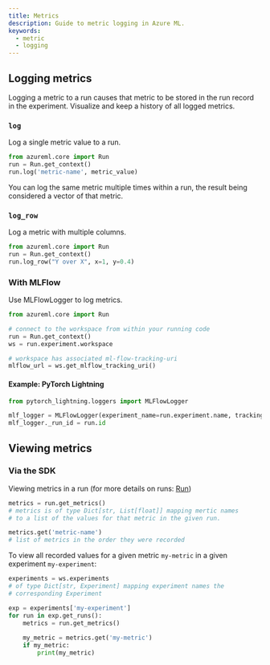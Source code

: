 ```yaml
---
title: Metrics
description: Guide to metric logging in Azure ML.
keywords:
  - metric
  - logging
---
```


## Logging metrics

Logging a metric to a run causes that metric to be stored in the run record in the experiment.
Visualize and keep a history of all logged metrics.


### `log`

Log a single metric value to a run.

```python
from azureml.core import Run
run = Run.get_context()
run.log('metric-name', metric_value)
```

You can log the same metric multiple times within a run, the result being considered a vector
of that metric.

### `log_row`

Log a metric with multiple columns.

```python
from azureml.core import Run
run = Run.get_context()
run.log_row("Y over X", x=1, y=0.4)
```

### With MLFlow

Use MLFlowLogger to log metrics.

```python title="script.py"
from azureml.core import Run

# connect to the workspace from within your running code
run = Run.get_context()
ws = run.experiment.workspace

# workspace has associated ml-flow-tracking-uri
mlflow_url = ws.get_mlflow_tracking_uri()
```

#### Example: PyTorch Lightning

```python
from pytorch_lightning.loggers import MLFlowLogger

mlf_logger = MLFlowLogger(experiment_name=run.experiment.name, tracking_uri=mlflow_url)
mlf_logger._run_id = run.id
```

## Viewing metrics

### Via the SDK

Viewing metrics in a run (for more details on runs: [Run](run))

```python
metrics = run.get_metrics()
# metrics is of type Dict[str, List[float]] mapping mertic names
# to a list of the values for that metric in the given run.

metrics.get('metric-name')
# list of metrics in the order they were recorded
```

To view all recorded values for a given metric `my-metric` in a
given experiment `my-experiment`:

```python
experiments = ws.experiments
# of type Dict[str, Experiment] mapping experiment names the
# corresponding Experiment

exp = experiments['my-experiment']
for run in exp.get_runs():
    metrics = run.get_metrics()
    
    my_metric = metrics.get('my-metric')
    if my_metric:
        print(my_metric)
```